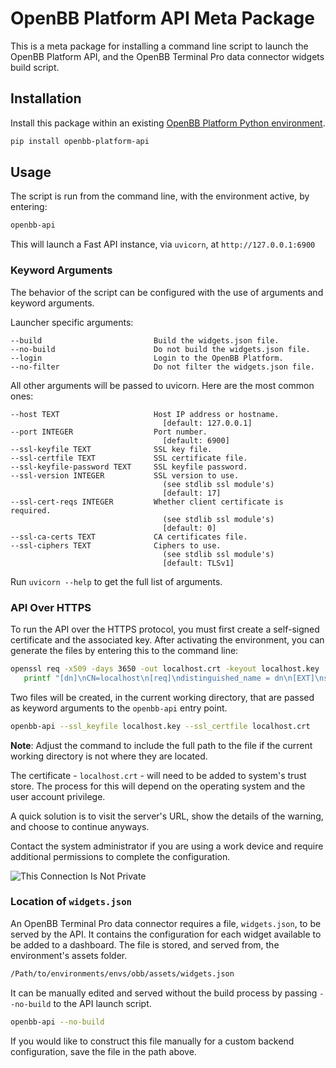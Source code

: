 # OpenBB Platform API Meta Package

This is a meta package for installing a command line script to launch the OpenBB Platform API, and the OpenBB Terminal Pro data connector widgets build script.

## Installation

Install this package within an existing [OpenBB Platform Python environment](https://docs.openbb.co/platform/installation).

```sh
pip install openbb-platform-api
```

## Usage

The script is run from the command line, with the environment active, by entering:

```sh
openbb-api
```

This will launch a Fast API instance, via `uvicorn`, at `http://127.0.0.1:6900`

### Keyword Arguments

The behavior of the script can be configured with the use of arguments and keyword arguments.

Launcher specific arguments:

    --build                         Build the widgets.json file.
    --no-build                      Do not build the widgets.json file.
    --login                         Login to the OpenBB Platform.
    --no-filter                     Do not filter the widgets.json file.


All other arguments will be passed to uvicorn. Here are the most common ones:

    --host TEXT                     Host IP address or hostname.
                                      [default: 127.0.0.1]
    --port INTEGER                  Port number.
                                      [default: 6900]
    --ssl-keyfile TEXT              SSL key file.
    --ssl-certfile TEXT             SSL certificate file.
    --ssl-keyfile-password TEXT     SSL keyfile password.
    --ssl-version INTEGER           SSL version to use.
                                      (see stdlib ssl module's)
                                      [default: 17]
    --ssl-cert-reqs INTEGER         Whether client certificate is required.
                                      (see stdlib ssl module's)
                                      [default: 0]
    --ssl-ca-certs TEXT             CA certificates file.
    --ssl-ciphers TEXT              Ciphers to use.
                                      (see stdlib ssl module's)
                                      [default: TLSv1]

Run `uvicorn --help` to get the full list of arguments.

### API Over HTTPS

To run the API over the HTTPS protocol, you must first create a self-signed certificate and the associated key. After activating the environment, you can generate the files by entering this to the command line:

```sh
openssl req -x509 -days 3650 -out localhost.crt -keyout localhost.key   -newkey rsa:4096 -nodes -sha256   -subj '/CN=localhost' -extensions EXT -config <( \
   printf "[dn]\nCN=localhost\n[req]\ndistinguished_name = dn\n[EXT]\nsubjectAltName=DNS:localhost\nkeyUsage=digitalSignature\nextendedKeyUsage=serverAuth")
```

Two files will be created, in the current working directory, that are passed as keyword arguments to the `openbb-api` entry point.

```sh
openbb-api --ssl_keyfile localhost.key --ssl_certfile localhost.crt
```

**Note**: Adjust the command to include the full path to the file if the current working directory is not where they are located.

The certificate - `localhost.crt` - will need to be added to system's trust store. The process for this will depend on the operating system and the user account privilege.

A quick solution is to visit the server's URL, show the details of the warning, and choose to continue anyways.

Contact the system administrator if you are using a work device and require additional permissions to complete the configuration.

![This Connection Is Not Private](https://in.norton.com/content/dam/blogs/images/norton/am/this_connection_not_is_private.png)

### Location of `widgets.json`

An OpenBB Terminal Pro data connector requires a file, `widgets.json`, to be served by the API. It contains the configuration for each widget available to be added to a dashboard. The file is stored, and served from, the environment's assets folder.

```sh
/Path/to/environments/envs/obb/assets/widgets.json
```

It can be manually edited and served without the build process by passing `--no-build` to the API launch script.

```sh
openbb-api --no-build
```

If you would like to construct this file manually for a custom backend configuration, save the file in the path above.
